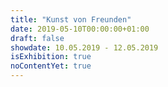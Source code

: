 ```yaml
---
title: "Kunst von Freunden"
date: 2019-05-10T00:00:00+01:00
draft: false
showdate: 10.05.2019 - 12.05.2019
isExhibition: true
noContentYet: true
---
```

